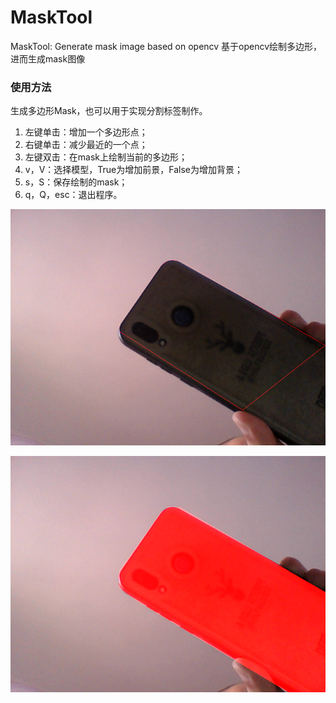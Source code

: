 # MaskTool
MaskTool: Generate mask image based on opencv 基于opencv绘制多边形，进而生成mask图像

### 使用方法
生成多边形Mask，也可以用于实现分割标签制作。
1. 左键单击：增加一个多边形点；
2. 右键单击：减少最近的一个点；
3. 左键双击：在mask上绘制当前的多边形；
4. v，V：选择模型，True为增加前景，False为增加背景；
5. s，S：保存绘制的mask；
6. q，Q，esc：退出程序。

![image](https://github.com/chexqi/MaskTool/blob/master/1.png)

![image](https://github.com/chexqi/MaskTool/blob/master/2.png)